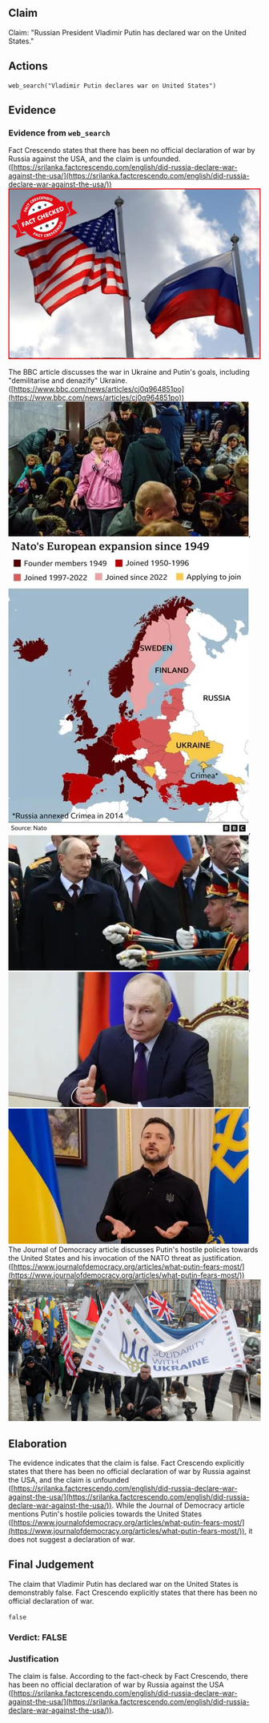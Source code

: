 ## Claim
Claim: "Russian President Vladimir Putin has declared war on the United States."

## Actions
```
web_search("Vladimir Putin declares war on United States")
```

## Evidence
### Evidence from `web_search`
Fact Crescendo states that there has been no official declaration of war by Russia against the USA, and the claim is unfounded. ([https://srilanka.factcrescendo.com/english/did-russia-declare-war-against-the-usa/](https://srilanka.factcrescendo.com/english/did-russia-declare-war-against-the-usa/)) ![image 2675](media/2025-08-07_20-59-1754600363-143904.jpg)

The BBC article discusses the war in Ukraine and Putin's goals, including "demilitarise and denazify" Ukraine. ([https://www.bbc.com/news/articles/cj0q964851po](https://www.bbc.com/news/articles/cj0q964851po)) ![image 2683](media/2025-08-07_20-59-1754600381-299632.jpg), ![image 2687](media/2025-08-07_20-59-1754600382-650890.jpg), ![image 2689](media/2025-08-07_20-59-1754600383-197837.jpg), ![image 2681](media/2025-08-07_20-59-1754600380-944590.jpg), ![image 2685](media/2025-08-07_20-59-1754600382-179147.jpg) The Journal of Democracy article discusses Putin's hostile policies towards the United States and his invocation of the NATO threat as justification. ([https://www.journalofdemocracy.org/articles/what-putin-fears-most/](https://www.journalofdemocracy.org/articles/what-putin-fears-most/)) ![image 2694](media/2025-08-07_20-59-1754600386-245360.jpg)


## Elaboration
The evidence indicates that the claim is false. Fact Crescendo explicitly states that there has been no official declaration of war by Russia against the USA, and the claim is unfounded ([https://srilanka.factcrescendo.com/english/did-russia-declare-war-against-the-usa/](https://srilanka.factcrescendo.com/english/did-russia-declare-war-against-the-usa/)). While the Journal of Democracy article mentions Putin's hostile policies towards the United States ([https://www.journalofdemocracy.org/articles/what-putin-fears-most/](https://www.journalofdemocracy.org/articles/what-putin-fears-most/)), it does not suggest a declaration of war.


## Final Judgement
The claim that Vladimir Putin has declared war on the United States is demonstrably false. Fact Crescendo explicitly states that there has been no official declaration of war.

`false`


### Verdict: FALSE

### Justification
The claim is false. According to the fact-check by Fact Crescendo, there has been no official declaration of war by Russia against the USA ([https://srilanka.factcrescendo.com/english/did-russia-declare-war-against-the-usa/](https://srilanka.factcrescendo.com/english/did-russia-declare-war-against-the-usa/)).
